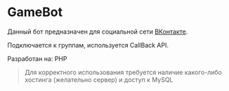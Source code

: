 # GameBot
Данный бот предназначен для социальной сети [ВКонтакте](vk.com "Переход на другой ресурс").

Подключается к группам, используется CallBack API.

Разработан на: PHP

> Для корректного использования требуется наличие какого-либо хостинга (желательно сервер) и доступ к MySQL
